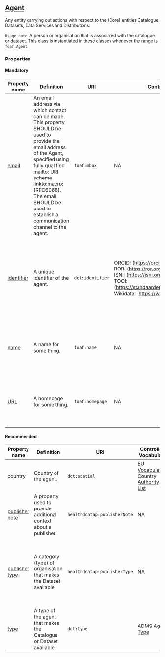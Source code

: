 ## [Agent](http://xmlns.com/foaf/spec/#term_Agent)

Any entity carrying out actions with respect to the (Core) entities Catalogue, Datasets, Data Services and Distributions. <br><br>
`Usage note`: A person or organisation that is associated with the catalogue or dataset. This class is instantiated in these classes whenever the range is `foaf:Agent`.

### Properties

#### Mandatory 

<table>
  <thead>
    <tr>
      <th>Property name</th>
      <th>Definition</th>
      <th>URI</th>
      <th>Controlled Vocabulary</th>
      <th>rdfs:Range</th>
      <th>Usage Note</th>
      <th>Cardinality</th>
    </tr>
  </thead>
  <tbody>
    <tr>
      <td><a href="http://xmlns.com/foaf/spec/#term_mbox">email</a></td>
      <td>An email address via which contact can be made. This property SHOULD be used to provide the email address of the Agent, specified using fully qualified mailto: URI scheme linkto:macro: (RFC6068). The email SHOULD be used to establish a communication channel to the agent.</td>
      <td><code>foaf:mbox</code></td>
      <td>NA</td>
      <td><code>rdfs:Resource</code></td>
      <td>It is possible to provide the email address of the appropriate institution or department if no personal email address can be provided. <br>The email address has to be provided starting with <code>mailto:</code> prefix. <br> For example: mailto:info@example.com / mailto:jane.doe@example.com</td>
      <td>1</td>
    </tr>
    <tr>
      <td><a href="http://purl.org/dc/terms/identifier">identifier</a></td>
      <td>A unique identifier of the agent.</td>
      <td><code>dct:identifier</code></td>
      <td>ORCID: (<a href="https://orcid.org/">https://orcid.org/</a>) <br> ROR: (<a href="https://ror.org/">https://ror.org/</a>) <br> ISNI: (<a href="https://isni.org/page/search-database/">https://isni.org/page/search-database/</a>) <br> TOOI: (<a href="https://standaarden.overheid.nl/tooi/waardelijsten/">https://standaarden.overheid.nl/tooi/waardelijsten/</a>) <br> Wikidata: (<a href="https://www.wikidata.org/">https://www.wikidata.org/</a>)</td>
      <td><code>rdfs:Literal</code></td>
      <td>Specify the entity (person or organisation) by providing an identifier. We recommend using an ORCID identifier for a person or ROR identifier for an organisation. Dutch governmental organisations are listed in TOOI. If these are not available, you can use ISNI, or Wikidata or any other identifier you may have. If you have multiple identifiers, you should provide them all.</td>
      <td>1..*</td>
    </tr>
    <tr>
      <td><a href="http://xmlns.com/foaf/spec/#term_name">name</a></td>
      <td>A name for some thing.</td>
      <td><code>foaf:name</code></td>
      <td>NA</td>
      <td><code>rdfs:Literal</code></td>
      <td>This property refers to the given name of the entity. Example: Jane Doe (for a person) and Radboudumc (for an organisation). This property can be repeated for different versions of the name (e.g. the name in different languages).</td>
      <td>1..*</td>
    </tr>
    <tr>
      <td><a href="http://xmlns.com/foaf/spec/#term_homepage">URL</a></td>
      <td>A homepage for some thing.</td>
      <td><code>foaf:homepage</code></td>
      <td>NA</td>
      <td><code>rdfs:Resource</code></td>
      <td>Provide the URL of the page containing contact information, such as a contact form or details for reaching out. If a specific contact page is unavailable, the main website of the Agent is sufficient.</td>
      <td>1</td>
    </tr>
  </tbody>
</table>

#### Recommended 

<table>
  <thead>
    <tr>
      <th>Property name</th>
      <th>Definition</th>
      <th>URI</th>
      <th>Controlled Vocabulary</th>
      <th>rdfs:Range</th>
      <th>Usage Note</th>
      <th>Cardinality</th>
    </tr>
  </thead>
  <tbody>
    <tr>
      <td><a href="http://purl.org/dc/terms/spatial">country</a></td>
      <td>Country of the agent.</td>
      <td><code>dct:spatial</code></td>
      <td><a href="https://publications.europa.eu/resource/authority/country">EU Vocabularies Country Authority List</a></td>
      <td><code>dct:Location</code></td>
      <td>Use the appropriate term from the EU authority table. Example for the Netherlands: <code>http://publications.europa.eu/resource/authority/country/NLD</code></td>
      <td>0..*</td>
    </tr>
    <tr>
      <td><a href="https://healthdcat-ap.github.io/#Dataset.publishernote">publisher note</a></td>
      <td>A property used to provide additional context about a publisher.</td>
      <td><code>healthdcatap:publisherNote</code></td>
      <td>NA</td>
      <td><code>rdfs:Literal</code></td>
      <td>This property can be repeated for parallel language versions of the publisher's notes. Example: "Sciensano is a research institute and the national public health institute of Belgium. It is a so-called federal scientific institution that operates under the authority of the federal minister of Public Health and the federal minister of Agriculture of Belgium."@en</td>
      <td>0..1</td>
    </tr>
    <tr>
      <td><a href="https://healthdcat-ap.github.io/#Dataset.publishertype">publisher type</a></td>
      <td>A category (type) of organisation that makes the Dataset available</td>
      <td><code>healthdcatap:publisherType</code></td>
      <td>NA</td>
      <td><code>skos:Concept</code></td>
      <td>A <a href="https://raw.githubusercontent.com/SEMICeu/ADMS-AP/master/purl.org/ADMS_SKOS_v1.00.rdf">controlled vocabulary</a> is provided, denoting commonly recognised health publishers. <em>Current status</em>: Specifically for the health domain, a controlled vocabulary is being developed to include commonly recognised health publishers. This vocabulary is currently under development. Version 1.0 includes the following types: Academia-ScientificOrganisation, Company, IndustryConsortium, LocalAuthority, NationalAuthority, NonGovernmentalOrganisation, NonProfitOrganisation, PrivateIndividual, RegionalAuthority, StandardisationBody and SupraNationalAuthority. These should use the following URL format: <em><code>http://purl.org/adms/publishertype/[type]</code></em>.</td>
      <td>0..1</td>
    </tr>
    <tr>
      <td><a href="http://purl.org/dc/terms/type">type</a></td>
      <td>A type of the agent that makes the Catalogue or Dataset available.</td>
      <td><code>dct:type</code></td>
      <td><a href="https://raw.githubusercontent.com/SEMICeu/ADMS-AP/master/purl.org/ADMS_SKOS_v1.00.rdf">ADMS Agent Type</a></td>
      <td><code>skos:Concept</code></td>
      <td>NA</td>
      <td>0..1</td>
    </tr>
  </tbody>
</table>

